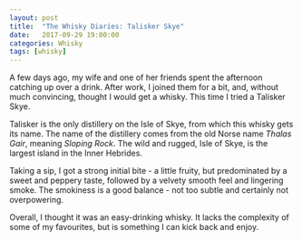 ```yaml
---
layout: post
title:  "The Whisky Diaries: Talisker Skye"
date:   2017-09-29 19:00:00
categories: Whisky
tags: [whisky]
---
```


A few days ago, my wife and one of her friends spent the afternoon catching up over a drink. After work, I joined them for a bit, and, without much convincing, thought I would get a whisky. This time I tried a Talisker Skye.

Talisker is the only distillery on the Isle of Skye, from which this whisky gets its name. The name of the distillery comes from the old Norse name *Thalas Gair*, meaning *Sloping Rock*. The wild and rugged, Isle of Skye, is the largest island in the Inner Hebrides.

Taking a sip, I got a strong initial bite - a little fruity, but predominated by a sweet and peppery taste, followed by a velvety smooth feel and lingering smoke. The smokiness is a good balance - not too subtle and certainly not overpowering.

Overall, I thought it was an easy-drinking whisky. It lacks the complexity of some of my favourites, but is something I can kick back and enjoy.